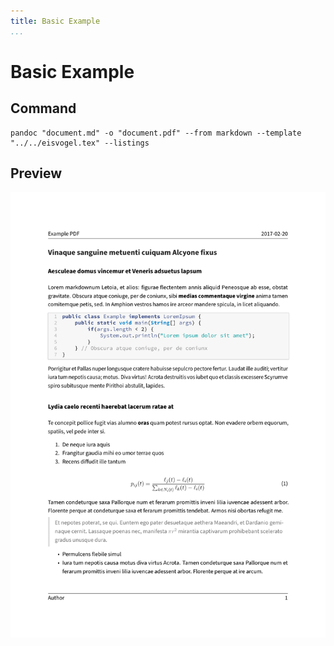 ```yaml
---
title: Basic Example
...
```


# Basic Example

## Command

```
pandoc "document.md" -o "document.pdf" --from markdown --template "../../eisvogel.tex" --listings
```

## Preview

![](preview.png)